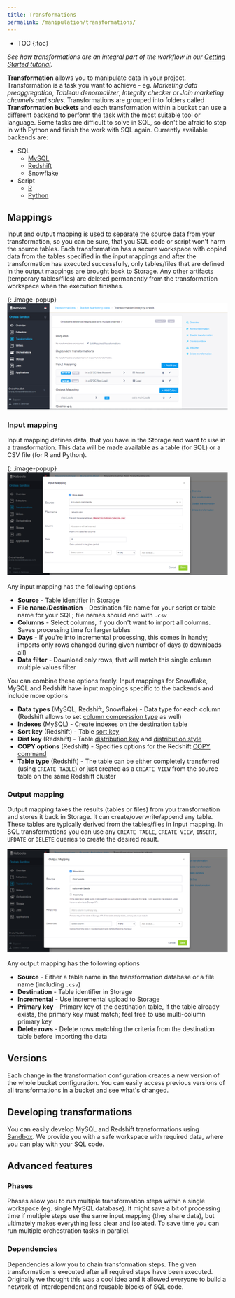 ```yaml
---
title: Transformations
permalink: /manipulation/transformations/
---
```


* TOC
{:toc}

*See how transformations are an integral part of the workflow in our [Getting Started tutorial](/overview/tutorial/manipulate/).*


**Transformation** allows you to manipulate data in your project. Transformation is a task you want to achieve - eg. *Marketing data preaggregation*, *Tableau denormalizer*, *Integrity checker* or *Join marketing channels and sales*.
Transformations are grouped into folders called **Transformation buckets** and each transformation within a bucket can use a different backend to perform the task with the most suitable tool or language. Some tasks are difficult to solve in SQL, so don't be afraid to step in with Python and finish the work with SQL again. Currently available backends are:

 - SQL
   - [MySQL](./mysql/)
   - [Redshift](./redshift/)
   - Snowflake
 - Script
   - [R](./r/)
   - [Python](./python/)

## Mappings

Input and output mapping is used to separate the source data from your transformation, so you can be sure, that you SQL code or script won't harm the source tables. Each transformation has a secure workspace with copied data from the tables specified in the input mappings and after the transformation has executed successfully, only tables/files that are defined in the output mappings are brought back to Storage. Any other artifacts (temporary tables/files) are deleted permanently from the transformation workspace when the execution finishes.   

{: .image-popup}
![Simple input and output mapping](./mappings.png)

### Input mapping 

Input mapping defines data, that you have in the Storage and want to use in a transformation. This data will be made available as a table (for SQL) or a CSV file (for R and Python).

{: .image-popup}
![Input mapping](./input-mapping.png)

Any input mapping has the following options

 - **Source** - Table identifier in Storage
 - **File name**/**Destination** - Destination file name for your script or table name for your SQL; file names should end with `.csv`
 - **Columns** - Select columns, if you don't want to import all columns. Saves processing time for larger tables
 - **Days** - If you're into incremental processing, this comes in handy; imports only rows changed during given number of days (`0` downloads all)
 - **Data filter** - Download only rows, that will match this single column multiple values filter
 
 You can combine these options freely. Input mappings for Snowflake, MySQL and Redshift have input mappings specific to the backends and include more options
  
  - **Data types** (MySQL, Redshift, Snowflake) - Data type for each column (Redshift allows to set [column compression type](http://docs.aws.amazon.com/redshift/latest/dg/t_Compressing_data_on_disk.html) as well)
  - **Indexes** (MySQL) - Create indexes on the destination table
  - **Sort key** (Redshift) - Table [sort key](http://docs.aws.amazon.com/redshift/latest/dg/t_Sorting_data.html)
  - **Dist key** (Redshift) - Table [distribution key](http://docs.aws.amazon.com/redshift/latest/dg/t_Distributing_data.html) and  [distribution style](http://docs.aws.amazon.com/redshift/latest/dg/c_choosing_dist_sort.html)
  - **COPY options** (Redshift) - Specifies options for the Redshift [COPY command](http://docs.aws.amazon.com/redshift/latest/dg/r_COPY.html)
  - **Table type** (Redshift) - The table can be either completely transferred (using `CREATE TABLE`) or just created as a `CREATE VIEW` from the source table on the same Redshift cluster 


### Output mapping

Output mapping takes the results (tables or files) from you transformation and stores it back in Storage. It can create/overwrite/append any table. These tables are typically derived from the tables/files in Input mapping. In SQL transformations you can use any `CREATE TABLE`, `CREATE VIEW`, `INSERT`, `UPDATE` or `DELETE` queries to create the desired result.
 
![Output mapping](./output-mapping.png)
 
Any output mapping has the following options
 
  - **Source** - Either a table name in the transformation database or a file name (including `.csv`)
  - **Destination** - Table identifier in Storage
  - **Incremental** - Use incremental upload to Storage
  - **Primary key** - Primary key of the destination table, if the table already exists, the primary key must match; feel free to use multi-column primary key
  - **Delete rows** - Delete rows matching the criteria from the destination table before importing the data

## Versions

Each change in the transformation configuration creates a new version of the whole bucket configuration. You can easily access previous versions of all transformations in a bucket and see what's changed.

## Developing transformations

You can easily develop MySQL and Redshift transformations using [Sandbox](/manipulation/transformations/sandbox). We provide you with a safe workspace with required data, where you can play with your SQL code.

## Advanced features

### Phases

Phases allow you to run multiple transformation steps within a single workspace (eg. single MySQL database). It might save a bit of processing time if multiple steps use the same input mapping (they share data), but ultimately makes everything less clear and isolated. To save time you can run multiple orchestration tasks in parallel.

### Dependencies

Dependencies allow you to chain transformation steps. The given transformation is executed after all required steps have been executed. Originally we thought this was a cool idea and it allowed everyone to build a network of interdependent and reusable blocks of SQL code.

